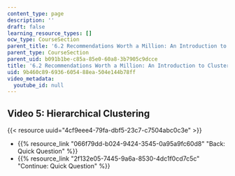 ```yaml
---
content_type: page
description: ''
draft: false
learning_resource_types: []
ocw_type: CourseSection
parent_title: '6.2 Recommendations Worth a Million: An Introduction to Clustering '
parent_type: CourseSection
parent_uid: b091b1be-c85a-85e0-60a8-3b7905c9dcce
title: '6.2 Recommendations Worth a Million: An Introduction to Clustering'
uid: 9b460c89-6936-6054-88ea-504e144b78ff
video_metadata:
  youtube_id: null
---
```

## Video 5: Hierarchical Clustering

{{< resource uuid="4cf9eee4-79fa-dbf5-23c7-c7504abc0c3e" >}}

- {{% resource_link "066f79dd-b024-9424-3545-0a95a9fc60d8" "Back: Quick Question" %}}
- {{% resource_link "2f132e05-7445-9a6a-8530-4dc1f0cd7c5c" "Continue: Quick Question" %}}